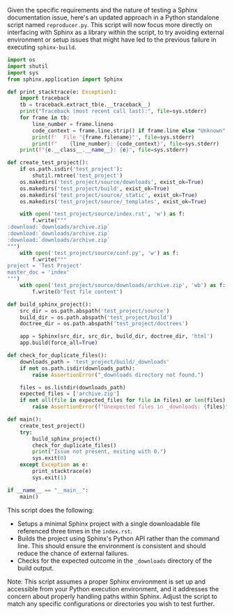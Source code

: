 Given the specific requirements and the nature of testing a Sphinx documentation issue, here's an updated approach in a Python standalone script named `reproducer.py`. This script will now focus more directly on interfacing with Sphinx as a library within the script, to try avoiding external environment or setup issues that might have led to the previous failure in executing `sphinx-build`.

```python
import os
import shutil
import sys
from sphinx.application import Sphinx

def print_stacktrace(e: Exception):
    import traceback
    tb = traceback.extract_tb(e.__traceback__)
    print("Traceback (most recent call last):", file=sys.stderr)
    for frame in tb:
        line_number = frame.lineno
        code_context = frame.line.strip() if frame.line else "Unknown"
        print(f'  File "{frame.filename}"', file=sys.stderr)
        print(f"    {line_number}: {code_context}", file=sys.stderr)
    print(f"{e.__class__.__name__}: {e}", file=sys.stderr)

def create_test_project():
    if os.path.isdir('test_project'):
        shutil.rmtree('test_project')
    os.makedirs('test_project/source/downloads', exist_ok=True)
    os.makedirs('test_project/build', exist_ok=True)
    os.makedirs('test_project/source/_static', exist_ok=True)
    os.makedirs('test_project/source/_templates', exist_ok=True)

    with open('test_project/source/index.rst', 'w') as f:
        f.write("""
:download:`downloads/archive.zip`
:download:`downloads/archive.zip`
:download:`downloads/archive.zip`
""")
    with open('test_project/source/conf.py', 'w') as f:
        f.write("""
project = 'Test Project'
master_doc = 'index'
""")
    with open('test_project/source/downloads/archive.zip', 'wb') as f:
        f.write(b'Test file content')

def build_sphinx_project():
    src_dir = os.path.abspath('test_project/source')
    build_dir = os.path.abspath('test_project/build')
    doctree_dir = os.path.abspath('test_project/doctrees')

    app = Sphinx(src_dir, src_dir, build_dir, doctree_dir, 'html')
    app.build(force_all=True)

def check_for_duplicate_files():
    downloads_path = 'test_project/build/_downloads'
    if not os.path.isdir(downloads_path):
        raise AssertionError("_downloads directory not found.")

    files = os.listdir(downloads_path)
    expected_files = ['archive.zip']
    if not all(file in expected_files for file in files) or len(files) > len(expected_files):
        raise AssertionError(f"Unexpected files in _downloads: {files}")

def main():
    create_test_project()
    try:
        build_sphinx_project()
        check_for_duplicate_files()
        print("Issue not present, exiting with 0.")
        sys.exit(0)
    except Exception as e:
        print_stacktrace(e)
        sys.exit(1)

if __name__ == "__main__":
    main()
```

This script does the following:
- Setups a minimal Sphinx project with a single downloadable file referenced three times in the `index.rst`.
- Builds the project using Sphinx's Python API rather than the command line. This should ensure the environment is consistent and should reduce the chance of external failures.
- Checks for the expected outcome in the `_downloads` directory of the build output.

Note: This script assumes a proper Sphinx environment is set up and accessible from your Python execution environment, and it addresses the concern about properly handling paths within Sphinx. Adjust the script to match any specific configurations or directories you wish to test further.